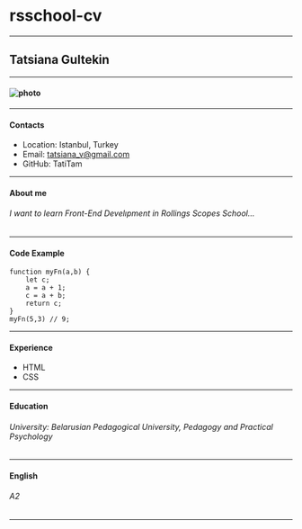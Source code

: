 # rsschool-cv
---
## Tatsiana Gultekin
---
#### ![photo](img/photo.png)
---
#### Contacts
- Location: Istanbul, Turkey
- Email: tatsiana_v@gmail.com
- GitHub: TatiTam
---
#### About me
###### I want to learn Front-End Develıpment in Rollings Scopes School...
---
#### Code Example
`````
function myFn(a,b) {
    let c;
    a = a + 1;
    c = a + b;
    return c;
}
myFn(5,3) // 9;
`````
---
#### Experience
- HTML
- CSS
---
#### Education
###### University: Belarusian Pedagogical University, Pedagogy and Practical Psychology
---
#### English
###### A2
---
